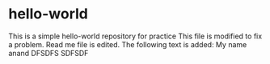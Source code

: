 # hello-world
This is a simple hello-world repository for practice
This file is modified to fix a problem.
Read me file is edited.
   The following text is added:
        My name anand
        DFSDFS
        SDFSDF
